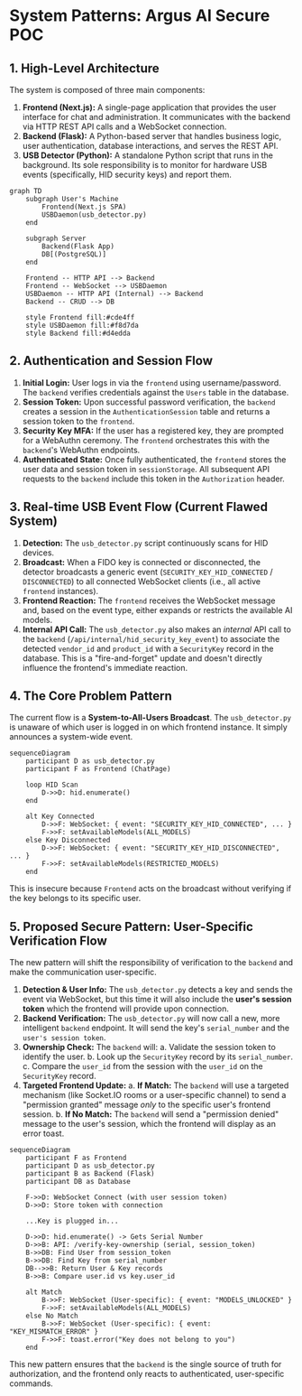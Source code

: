 # System Patterns: Argus AI Secure POC

## 1. High-Level Architecture

The system is composed of three main components:

1.  **Frontend (Next.js):** A single-page application that provides the user interface for chat and administration. It communicates with the backend via HTTP REST API calls and a WebSocket connection.
2.  **Backend (Flask):** A Python-based server that handles business logic, user authentication, database interactions, and serves the REST API.
3.  **USB Detector (Python):** A standalone Python script that runs in the background. Its sole responsibility is to monitor for hardware USB events (specifically, HID security keys) and report them.

```mermaid
graph TD
    subgraph User's Machine
        Frontend(Next.js SPA)
        USBDaemon(usb_detector.py)
    end

    subgraph Server
        Backend(Flask App)
        DB[(PostgreSQL)]
    end

    Frontend -- HTTP API --> Backend
    Frontend -- WebSocket --> USBDaemon
    USBDaemon -- HTTP API (Internal) --> Backend
    Backend -- CRUD --> DB

    style Frontend fill:#cde4ff
    style USBDaemon fill:#f8d7da
    style Backend fill:#d4edda
```

## 2. Authentication and Session Flow

1.  **Initial Login:** User logs in via the `frontend` using username/password. The `backend` verifies credentials against the `Users` table in the database.
2.  **Session Token:** Upon successful password verification, the `backend` creates a session in the `AuthenticationSession` table and returns a session token to the `frontend`.
3.  **Security Key MFA:** If the user has a registered key, they are prompted for a WebAuthn ceremony. The `frontend` orchestrates this with the `backend`'s WebAuthn endpoints.
4.  **Authenticated State:** Once fully authenticated, the `frontend` stores the user data and session token in `sessionStorage`. All subsequent API requests to the `backend` include this token in the `Authorization` header.

## 3. Real-time USB Event Flow (Current Flawed System)

1.  **Detection:** The `usb_detector.py` script continuously scans for HID devices.
2.  **Broadcast:** When a FIDO key is connected or disconnected, the detector broadcasts a generic event (`SECURITY_KEY_HID_CONNECTED` / `DISCONNECTED`) to all connected WebSocket clients (i.e., all active `frontend` instances).
3.  **Frontend Reaction:** The `frontend` receives the WebSocket message and, based on the event type, either expands or restricts the available AI models.
4.  **Internal API Call:** The `usb_detector.py` also makes an *internal* API call to the `backend` (`/api/internal/hid_security_key_event`) to associate the detected `vendor_id` and `product_id` with a `SecurityKey` record in the database. This is a "fire-and-forget" update and doesn't directly influence the frontend's immediate reaction.

## 4. The Core Problem Pattern

The current flow is a **System-to-All-Users Broadcast**. The `usb_detector.py` is unaware of which user is logged in on which frontend instance. It simply announces a system-wide event.

```mermaid
sequenceDiagram
    participant D as usb_detector.py
    participant F as Frontend (ChatPage)

    loop HID Scan
        D->>D: hid.enumerate()
    end

    alt Key Connected
        D->>F: WebSocket: { event: "SECURITY_KEY_HID_CONNECTED", ... }
        F->>F: setAvailableModels(ALL_MODELS)
    else Key Disconnected
        D->>F: WebSocket: { event: "SECURITY_KEY_HID_DISCONNECTED", ... }
        F->>F: setAvailableModels(RESTRICTED_MODELS)
    end
```
This is insecure because `Frontend` acts on the broadcast without verifying if the key belongs to its specific user.

## 5. Proposed Secure Pattern: User-Specific Verification Flow

The new pattern will shift the responsibility of verification to the `backend` and make the communication user-specific.

1.  **Detection & User Info:** The `usb_detector.py` detects a key and sends the event via WebSocket, but this time it will also include the **user's session token** which the frontend will provide upon connection.
2.  **Backend Verification:** The `usb_detector.py` will now call a new, more intelligent `backend` endpoint. It will send the key's `serial_number` and the `user's session token`.
3.  **Ownership Check:** The `backend` will:
    a. Validate the session token to identify the user.
    b. Look up the `SecurityKey` record by its `serial_number`.
    c. Compare the `user_id` from the session with the `user_id` on the `SecurityKey` record.
4.  **Targeted Frontend Update:**
    a. **If Match:** The `backend` will use a targeted mechanism (like Socket.IO rooms or a user-specific channel) to send a "permission granted" message *only* to the specific user's frontend session.
    b. **If No Match:** The `backend` will send a "permission denied" message to the user's session, which the frontend will display as an error toast.

```mermaid
sequenceDiagram
    participant F as Frontend
    participant D as usb_detector.py
    participant B as Backend (Flask)
    participant DB as Database

    F->>D: WebSocket Connect (with user session token)
    D->>D: Store token with connection

    ...Key is plugged in...

    D->>D: hid.enumerate() -> Gets Serial Number
    D->>B: API: /verify-key-ownership (serial, session_token)
    B->>DB: Find User from session_token
    B->>DB: Find Key from serial_number
    DB-->>B: Return User & Key records
    B->>B: Compare user.id vs key.user_id

    alt Match
        B->>F: WebSocket (User-specific): { event: "MODELS_UNLOCKED" }
        F->>F: setAvailableModels(ALL_MODELS)
    else No Match
        B->>F: WebSocket (User-specific): { event: "KEY_MISMATCH_ERROR" }
        F->>F: toast.error("Key does not belong to you")
    end
```
This new pattern ensures that the `backend` is the single source of truth for authorization, and the frontend only reacts to authenticated, user-specific commands.